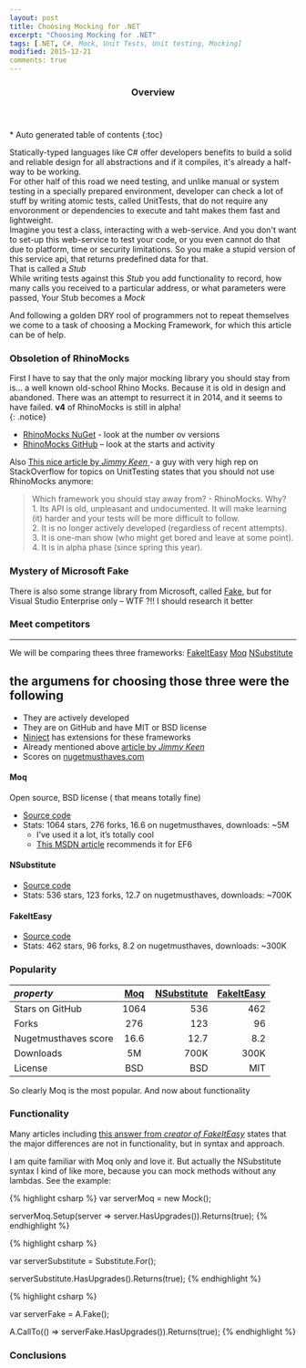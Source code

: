 ```yaml
---
layout: post
title: Choosing Mocking for .NET
excerpt: "Choosing Mocking for .NET"
tags: [.NET, C#, Mock, Unit Tests, Unit testing, Mocking]
modified: 2015-12-21
comments: true
---
```


<section id="table-of-contents" class="toc">
  <header>
    <h3>Overview</h3>
  </header>
<div id="drawer" markdown="1">
*  Auto generated table of contents
{:toc}
</div>
</section><!-- /#table-of-contents -->

Statically-typed languages like C# offer developers benefits to build a solid and reliable design for all abstractions and if it compiles, it's already a half-way to be working.  
For other half of this road we need testing, and unlike manual or system testing in a specially prepared environment, developer can check a lot of stuff by writing atomic tests, called UnitTests, that do not require any envoronment or dependencies to execute and taht makes them fast and lightweight.  
Imagine you test a class, interacting with a web-service. And you don't want to set-up this web-service to test your code, or you even cannot do that due to platform, time or security limitations. So you make a stupid version of this service api, that returns predefined data for that.  
That is called a *Stub*  
While writing tests against this *Stub* you add functionality to record, how many calls you received to a particular address, or what parameters were passed, 
Your Stub becomes a *Mock*  

And following a golden DRY rool of programmers not to repeat themselves we come to a task of choosing a Mocking Framework, for which this article can be of help.

### Obsoletion of **RhinoMocks**

First I have to say that the only major mocking library you should stay from is… a well known old-school Rhino Mocks. Because it is old in design and abandoned.  There was an attempt to resurrect it in 2014, and it seems to have failed. **v4** of RhinoMocks is still in alpha!  
{: .notice}

* [RhinoMocks NuGet](https://www.nuget.org/packages/RhinoMocks) - look at the number ov versions
* [RhinoMocks GitHub](https://github.com/RhinoMocks/RhinoMocks) – look at the starts and activity

Also [This nice article by *Jimmy Keen* ](http://jimmykeen.net/2014/12/13/mocking-frameworks-comparison/) - a guy with very high rep on StackOverflow for topics on UnitTesting states that you should not use RhinoMocks anymore:

>   Which framework you should stay away from? - RhinoMocks. Why?  
>       1. Its API is old, unpleasant and undocumented. It will make learning (it) harder and your tests will be more difficult to follow.  
>       2. It is no longer actively developed (regardless of recent attempts).  
>       3. It is one-man show (who might get bored and leave at some point).  
>       4. It is in alpha phase (since spring this year).


### Mystery of Microsoft **Fake**

There is also some strange library from Microsoft, called [Fake](https://msdn.microsoft.com/en-us/library/hh549175.aspx), but for Visual Studio Enterprise only – WTF ?!! I should research it better

### Meet competitors
* * * 
We will be comparing thees three frameworks:
<a href="#fakeiteasy" class="btn">FakeItEasy</a> 
<a href="#moq" class="btn btn-success">Moq</a> 
<a href="#nsubstitute" class="btn btn-warning">NSubstitute</a>

the argumens for choosing those three were the following
---
- They are actively developed
- They are on GitHub and have MIT or BSD license
- [Ninject](https://github.com/ninject/Ninject.MockingKernel) has extensions for these frameworks
- Already mentioned above [article by *Jimmy Keen*](http://jimmykeen.net/2014/12/13/mocking-frameworks-comparison/)
- Scores on [nugetmusthaves.com](http://nugetmusthaves.com/Tag/mocking)


#### Moq 

Open source, BSD license ( that means totally fine) 
* [Source code](https://github.com/Moq/moq4)
* Stats: 1064 stars, 276 forks, 16.6 on nugetmusthaves, downloads: ~5M
    * I’ve used it a lot, it’s totally cool
    * [This MSDN article](https://msdn.microsoft.com/en-us/data/dn314429.aspx) recommends it for EF6

#### NSubstitute

* [Source code](https://github.com/nsubstitute/NSubstitute)
* Stats: 536 stars, 123 forks, 12.7 on nugetmusthaves, downloads: ~700K 

#### FakeItEasy

* [Source code](https://github.com/FakeItEasy/FakeItEasy)
* Stats: 462 stars, 96 forks, 8.2 on nugetmusthaves, downloads: ~300K

### Popularity

| *property* | [Moq](#moq) | [NSubstitute](#nsubstitute) |  [FakeItEasy](#fakeiteasy) |  
|:--------|:-------:|--------:|--------:|
| Stars on GitHub | 1064 |536 | 462|
| Forks                 | 276   | 123   | 96 |    
| Nugetmusthaves score  | 16.6    | 12.7    | 8.2 |   
| Downloads             | 5M    | 700K  | 300K | 
| License | BSD | BSD | MIT |

So clearly Moq is the most popular. And now about functionality

### Functionality
Many articles including [this answer from *creator of FakeItEasy*](http://stackoverflow.com/a/4174495) states that the major differences are not in functionality, but in syntax and approach.

I am quite familiar with Moq only and love it. But actually the NSubstitute syntax I kind of like more, because you can mock methods without any lambdas. See the example:

{% highlight csharp %}
var serverMoq = new Mock<IServerGateway>();

serverMoq.Setup(server => server.HasUpgrades()).Returns(true);
{% endhighlight %}

{% highlight csharp %}

var serverSubstitute = Substitute.For<IServerGateway>();

serverSubstitute.HasUpgrades().Returns(true);
{% endhighlight %}

{% highlight csharp %}

var serverFake = A.Fake<IServerGateway>();

A.CallTo(() => serverFake.HasUpgrades()).Returns(true);
{% endhighlight %}

### Conclusions
